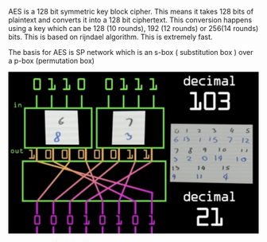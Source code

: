AES is a 128 bit symmetric key block cipher. This means it takes 128 bits of plaintext and converts it into a 128 bit ciphertext. This conversion happens using a key which can be 128 (10 rounds), 192 (12 rounds) or 256(14 rounds) bits. This is based on rijndael algorithm. This is extremely fast. 

The basis for AES is SP network which is an s-box ( substitution box ) over a p-box (permutation box)

![SP NET](https://github.com/bharathkreddy/encryption/blob/main/Images/SP%20Net.png)

